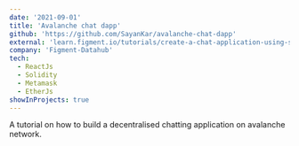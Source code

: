 ```yaml
---
date: '2021-09-01'
title: 'Avalanche chat dapp'
github: 'https://github.com/SayanKar/avalanche-chat-dapp'
external: 'learn.figment.io/tutorials/create-a-chat-application-using-solidity-and-react'
company: 'Figment-Datahub'
tech:
  - ReactJs
  - Solidity
  - Metamask
  - EtherJs
showInProjects: true
---
```


A tutorial on how to build a decentralised chatting application on avalanche network.

